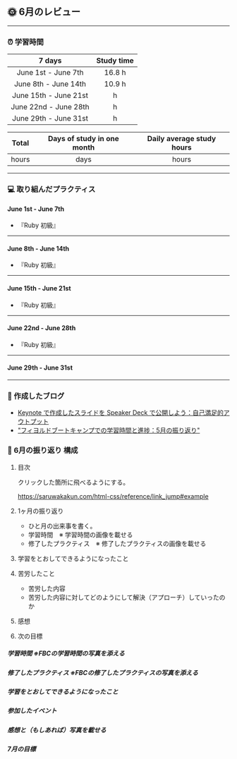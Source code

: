 ## 🌞 6月のレビュー

---

### ⏰ 学習時間
| 7 days | Study time |
| :---: | :---: |
| June 1st - June 7th | 16.8 h |
| June 8th - June 14th | 10.9 h |
| June 15th - June 21st |  h |
| June 22nd - June 28th |  h |
| June 29th - June 31st |  h |


| Total | Days of study in one month | Daily average study hours |
| :---: | :---: | :---: |
|  hours |  days |  hours |

---


### 💻 取り組んだプラクティス
#### June 1st - June 7th 
- 『Ruby 初級』

---


#### June 8th - June 14th
- 『Ruby 初級』

---


#### June 15th - June 21st
- 『Ruby 初級』

---


#### June 22nd - June 28th
- 『Ruby 初級』


---


#### June 29th - June 31st

---

### 📰 作成したブログ
- [Keynote で作成したスライドを Speaker Deck で公開しよう：自己満足的アウトプット](https://yswengineer.hatenablog.com/entry/2024/06/03/220514)
- ["フィヨルドブートキャンプでの学習時間と進捗：5月の振り返り"](https://yswengineer.hatenablog.com/entry/2024/06/03/165251)

### 🕺 6月の振り返り 構成
1. 目次
    
    クリックした箇所に飛べるようにする。
    
    https://saruwakakun.com/html-css/reference/link_jump#example
    
2. 1ヶ月の振り返り
    - ひと月の出来事を書く。
    - 学習時間　※ 学習時間の画像を載せる
    - 修了したプラクティス　※ 修了したプラクティスの画像を載せる
3. 学習をとおしてできるようになったこと
4. 苦労したこと
    - 苦労した内容
    - 苦労した内容に対してどのようにして解決（アプローチ）していったのか
5. 感想
6. 次の目標
##### 学習時間 ※FBCの学習時間の写真を添える
##### 修了したプラクティス ※FBCの修了したプラクティスの写真を添える
##### 学習をとおしてできるようになったこと
##### 参加したイベント
##### 感想と（もしあれば）写真を載せる
##### 7月の目標
